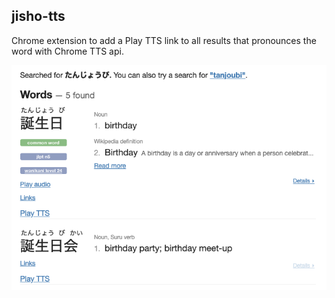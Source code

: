 ## jisho-tts

Chrome extension to add a Play TTS link to all results that pronounces the word with Chrome TTS api.

![](screenshot.png)
